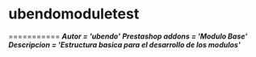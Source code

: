 # ubendomoduletest
===========
***Autor = 'ubendo'***
***Prestashop addons = 'Modulo Base'***
***Descripcion = 'Estructura basica para el desarrollo de los modulos'***

